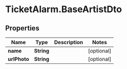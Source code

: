 # TicketAlarm.BaseArtistDto

## Properties

Name | Type | Description | Notes
------------ | ------------- | ------------- | -------------
**name** | **String** |  | [optional] 
**urlPhoto** | **String** |  | [optional] 


